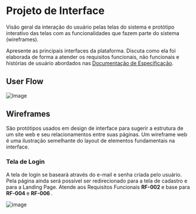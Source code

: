 
# Projeto de Interface

Visão geral da interação do usuário pelas telas do sistema e protótipo interativo das telas com as funcionalidades que fazem parte do sistema (wireframes).

 Apresente as principais interfaces da plataforma. Discuta como ela foi elaborada de forma a atender os requisitos funcionais, não funcionais e histórias de usuário abordados nas <a href="2-Especificação do Projeto.md"> Documentação de Especificação</a>.

## User Flow

![Image](https://user-images.githubusercontent.com/127517961/232878835-7402297e-3377-4053-a313-27f2ac9e75bd.png) 


## Wireframes

São protótipos usados em design de interface para sugerir a estrutura de um site web e seu relacionamentos entre suas páginas. Um wireframe web é uma ilustração semelhante do layout de elementos fundamentais na interface.

### Tela de Login 
A tela de login se baseará através do e-mail e senha criada pelo usuário. Pela página ainda será possível ser redirecionado para a tela de cadastro e para a Landing Page.
Atende aos Requisitos Funcionais <strong> RF-002 </strong> e base para <strong> RF-004 </strong> e <strong> RF-006 </strong>.

![image](https://user-images.githubusercontent.com/127517961/234682431-1e569b52-8d37-4a1e-a76a-264c99bee9e4.png)

 #
